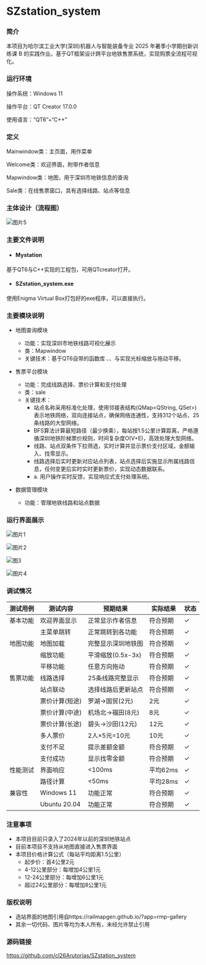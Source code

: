 # SZstation_system

### 简介

本项目为哈尔滨工业大学(深圳)机器人与智能装备专业 2025 年暑季小学期创新训练课 B 的实践作业。基于QT框架设计跨平台地铁售票系统，实现购票全流程可视化。

### 运行环境

操作系统：Windows 11

操作平台：QT Creator 17.0.0

使用语言：“QT6”+“C++”

### 定义

Mainwindow类：主页面，用作菜单

Welcome类：欢迎界面，附带作者信息

Mapwindow类：地图，用于深圳市地铁信息的查询

Sale类：在线售票窗口，具有选择线路、站点等信息

### 主体设计（流程图）

![图片5]([[.\images\图片5.png](https://github.com/cl26Arutorias/SZstation_system/blob/main/images/%E5%9B%BE%E7%89%875.png?raw=true)](https://github.com/cl26Arutorias/SZstation_system/blob/main/images/%E5%9B%BE%E7%89%875.png))

### 主要文件说明

* #### Mystation

基于QT6与C++实现的工程包，可用QTcreator打开。

* #### SZstation_system.exe

使用Enigma Virtual Box打包好的exe程序，可以直接执行。

### 主要模块说明	

* 地图查询模块
  * 功能：实现深圳市地铁线路可视化展示
  * 类：Mapwindow
  * 关键技术：基于QT6自带的函数库 <QGraphicsView>、<QGraphicsScene>、<QGraphicsPixmapItem>与<QWheelEvent>实现光标缩放与拖动平移。

* 售票平台模块
  * 功能：完成线路选择、票价计算和支付处理
  * 类：sale
  * 关键技术：
    *  站点名称采用标准化处理，使用邻接表结构(QMap<QString, QSet<QString>>)表示地铁网络，双向连接站点，确保网络连通性，支持312个站点、25条线路的大型网络。
    * BFS算法计算最短路径（最少换乘），每站按1.5公里计算距离，严格遵循深圳地铁阶梯票价规则，时间复杂度O(V+E)，高效处理大型网络。
    * 线路、站点双条件下拉筛选，实时计算并显示票价支付区域，金额输入、找零显示。
    * 线路选择后实时更新对应站点列表，站点选择后实施显示所属线路信息，任何变更后实时实时更新票价，实现动态数据联系。
    * a. 用户操作实时反馈，实现响应式支付处理系统。

* 数据管理模块
  * 功能：管理地铁线路和站点数据

### 运行界面展示

![图片1]([.\images\图片4.png](https://github.com/cl26Arutorias/SZstation_system/blob/main/images/%E5%9B%BE%E7%89%874.png?raw=true))

![图片2]([.\images\图片1.png])

![图3]([.\images\图片2.png])

![图片4]([.\images\图片3.png])



### 调试情况

| 测试用例 | 测试内容       | 预期结果           | 实际结果 | 状态 |
| -------- | -------------- | ------------------ | -------- | ---- |
| 基本功能 | 欢迎界面显示   | 正常显示作者信息   | 符合预期 | ✓    |
|          | 主菜单跳转     | 正常跳转到各功能   | 符合预期 | ✓    |
| 地图功能 | 地图加载       | 完整显示深圳地铁图 | 符合预期 | ✓    |
|          | 缩放功能       | 平滑缩放(0.5x-3x)  | 符合预期 | ✓    |
|          | 平移功能       | 任意方向拖动       | 符合预期 | ✓    |
| 售票功能 | 线路选择       | 25条线路完整显示   | 符合预期 | ✓    |
|          | 站点联动       | 选择线路后更新站点 | 符合预期 | ✓    |
|          | 票价计算(短途) | 罗湖→国贸(2元)     | 2元      | ✓    |
|          | 票价计算(中途) | 机场北→福田(8元)   | 8元      | ✓    |
|          | 票价计算(长途) | 碧头→沙田(12元)    | 12元     | ✓    |
|          | 多人票价       | 2人×5元=10元       | 10元     | ✓    |
|          | 支付不足       | 提示差额金额       | 符合预期 | ✓    |
|          | 支付成功       | 显示找零金额       | 符合预期 | ✓    |
| 性能测试 | 界面响应       | <100ms             | 平均62ms | ✓    |
|          | 路径计算       | <50ms              | 平均28ms | ✓    |
| 兼容性   | Windows 11     | 功能正常           | 符合预期 | ✓    |
|          | Ubuntu 20.04   | 功能正常           | 符合预期 | ✓    |

### 注意事项

* 本项目目前只录入了2024年以前的深圳地铁站点
* 目前本项目不支持从地图直接进入售票界面
* 本项目价格计算公式（每站平均距离1.5公里）
  * 起步价：首4公里2元
  * 4-12公里部分：每增加4公里1元
  * 12-24公里部分：每增加6公里1元
  * 超过24公里部分：每增加8公里1元

### 版权说明

* 选站界面的地图引用自https://railmapgen.github.io/?app=rmp-gallery
* 其余一切代码、图片等均为本人所有，未经允许禁止引用

### 源码链接

https://github.com/cl26Arutorias/SZstation_system

